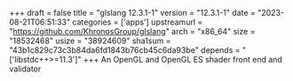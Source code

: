 +++
draft = false
title = "glslang 12.3.1-1"
version = "12.3.1-1"
date = "2023-08-21T06:51:33"
categories = ['apps']
upstreamurl = "https://github.com/KhronosGroup/glslang"
arch = "x86_64"
size = "18532468"
usize = "38924609"
sha1sum = "43b1c829c73c3b84da6fd1843b76cb45c6da93be"
depends = "['libstdc++>=11.3']"
+++
An OpenGL and OpenGL ES shader front end and validator